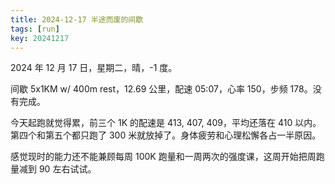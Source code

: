 ```yaml
---
title: 2024-12-17 半途而废的间歇
tags: [run]
key: 20241217
---
```


2024 年 12 月 17 日，星期二，晴，-1 度。

间歇 5x1KM w/ 400m rest，12.69 公里，配速 05:07，心率 150，步频 178。没有完成。

<!--more-->

今天起跑就觉得累，前三个 1K 的配速是 413, 407, 409，平均还落在 410 以内。第四个和第五个都只跑了 300 米就放掉了。身体疲劳和心理松懈各占一半原因。

感觉现时的能力还不能兼顾每周 100K 跑量和一周两次的强度课，这周开始把周跑量减到 90 左右试试。

<div class="strava-embed-placeholder" data-embed-type="activity" data-embed-id="13130717257" data-style="standard" data-from-embed="false"></div><script src="https://strava-embeds.com/embed.js"></script>
